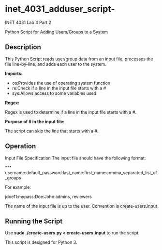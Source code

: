 # inet_4031_adduser_script-
INET 4031 Lab 4 Part 2

Python Script for Adding Users/Groups to a System

 ## Description
 This Python Script reads user/group data from an input file, processes the file line-by-line, and adds each user to the system. 

 **Imports:**
   - os:Provides the use of operating system function
   - re:Check if a line in the input file starts with a #
   - sys:Allows access to some variables used

 **Regex:** 
 
 Regex is used to determine if a line in the input file starts with a #.

**Purpose of # in the input file:**

The script can skip the line that starts with a #.

## Operation
Input File Specification
The input file should have the following format:

*** username:default_password:last_name:first_name:comma_separated_list_of_groups

For example:

jdoe11:mypass:Doe:John:admins, reviewers

The name of the input file is up to the user. Convention is create-users.input

## Running the Script

Use **sudo ./create-users.py < create-users.input** to run the script. 

This script is designed for Python 3.


